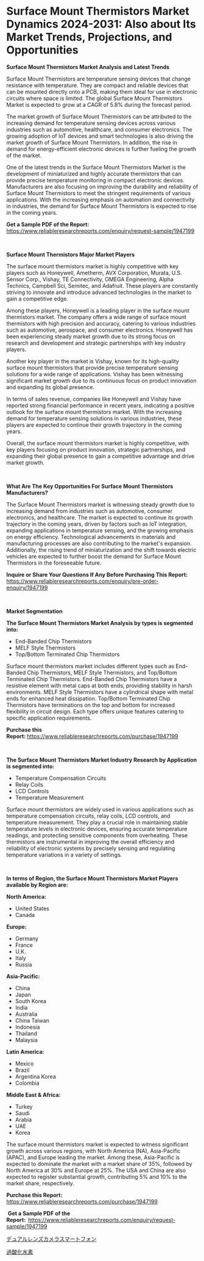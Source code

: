 <p><h1>Surface Mount Thermistors Market Dynamics 2024-2031: Also about Its Market Trends, Projections, and Opportunities</h1></p><p><strong>Surface Mount Thermistors Market Analysis and Latest Trends</strong></p>
<p><p>Surface Mount Thermistors are temperature sensing devices that change resistance with temperature. They are compact and reliable devices that can be mounted directly onto a PCB, making them ideal for use in electronic circuits where space is limited. The global Surface Mount Thermistors Market is expected to grow at a CAGR of 5.8% during the forecast period.</p><p>The market growth of Surface Mount Thermistors can be attributed to the increasing demand for temperature sensing devices across various industries such as automotive, healthcare, and consumer electronics. The growing adoption of IoT devices and smart technologies is also driving the market growth of Surface Mount Thermistors. In addition, the rise in demand for energy-efficient electronic devices is further fueling the growth of the market.</p><p>One of the latest trends in the Surface Mount Thermistors Market is the development of miniaturized and highly accurate thermistors that can provide precise temperature monitoring in compact electronic devices. Manufacturers are also focusing on improving the durability and reliability of Surface Mount Thermistors to meet the stringent requirements of various applications. With the increasing emphasis on automation and connectivity in industries, the demand for Surface Mount Thermistors is expected to rise in the coming years.</p></p>
<p><strong>Get a Sample PDF of the Report:&nbsp;</strong> <a href="https://www.reliableresearchreports.com/enquiry/request-sample/1947199">https://www.reliableresearchreports.com/enquiry/request-sample/1947199</a></p>
<p>&nbsp;</p>
<p><strong>Surface Mount Thermistors Major Market Players</strong></p>
<p><p>The surface mount thermistors market is highly competitive with key players such as Honeywell, Ametherm, AVX Corporation, Murata, U.S. Sensor Corp., Vishay, TE Connectivity, OMEGA Engineering, Alpha Technics, Campbell Sci, Semitec, and Adafruit. These players are constantly striving to innovate and introduce advanced technologies in the market to gain a competitive edge.</p><p>Among these players, Honeywell is a leading player in the surface mount thermistors market. The company offers a wide range of surface mount thermistors with high precision and accuracy, catering to various industries such as automotive, aerospace, and consumer electronics. Honeywell has been experiencing steady market growth due to its strong focus on research and development and strategic partnerships with key industry players.</p><p>Another key player in the market is Vishay, known for its high-quality surface mount thermistors that provide precise temperature sensing solutions for a wide range of applications. Vishay has been witnessing significant market growth due to its continuous focus on product innovation and expanding its global presence.</p><p>In terms of sales revenue, companies like Honeywell and Vishay have reported strong financial performance in recent years, indicating a positive outlook for the surface mount thermistors market. With the increasing demand for temperature sensing solutions in various industries, these players are expected to continue their growth trajectory in the coming years.</p><p>Overall, the surface mount thermistors market is highly competitive, with key players focusing on product innovation, strategic partnerships, and expanding their global presence to gain a competitive advantage and drive market growth.</p></p>
<p>&nbsp;</p>
<p><strong>What Are The Key Opportunities For Surface Mount Thermistors Manufacturers?</strong></p>
<p><p>The Surface Mount Thermistors market is witnessing steady growth due to increasing demand from industries such as automotive, consumer electronics, and healthcare. The market is expected to continue its growth trajectory in the coming years, driven by factors such as IoT integration, expanding applications in temperature sensing, and the growing emphasis on energy efficiency. Technological advancements in materials and manufacturing processes are also contributing to the market's expansion. Additionally, the rising trend of miniaturization and the shift towards electric vehicles are expected to further boost the demand for Surface Mount Thermistors in the foreseeable future.</p></p>
<p><strong>Inquire or Share Your Questions If Any Before Purchasing This Report:</strong> <a href="https://www.reliableresearchreports.com/enquiry/pre-order-enquiry/1947199">https://www.reliableresearchreports.com/enquiry/pre-order-enquiry/1947199</a></p>
<p>&nbsp;</p>
<p><strong>Market Segmentation</strong></p>
<p><strong>The Surface Mount Thermistors Market Analysis by types is segmented into:</strong></p>
<p><ul><li>End-Banded Chip Thermistors</li><li>MELF Style Thermistors</li><li>Top/Bottom Terminated Chip Thermistors</li></ul></p>
<p><p>Surface mount thermistors market includes different types such as End-Banded Chip Thermistors, MELF Style Thermistors, and Top/Bottom Terminated Chip Thermistors. End-Banded Chip Thermistors have a resistive element with metal caps at both ends, providing stability in harsh environments. MELF Style Thermistors have a cylindrical shape with metal ends for enhanced heat dissipation. Top/Bottom Terminated Chip Thermistors have terminations on the top and bottom for increased flexibility in circuit design. Each type offers unique features catering to specific application requirements.</p></p>
<p><strong>Purchase this Report:&nbsp;</strong><a href="https://www.reliableresearchreports.com/purchase/1947199">https://www.reliableresearchreports.com/purchase/1947199</a></p>
<p>&nbsp;</p>
<p><strong>The Surface Mount Thermistors Market Industry Research by Application is segmented into:</strong></p>
<p><ul><li>Temperature Compensation Circuits</li><li>Relay Coils</li><li>LCD Controls</li><li>Temperature Measurement</li></ul></p>
<p><p>Surface mount thermistors are widely used in various applications such as temperature compensation circuits, relay coils, LCD controls, and temperature measurement. They play a crucial role in maintaining stable temperature levels in electronic devices, ensuring accurate temperature readings, and protecting sensitive components from overheating. These thermistors are instrumental in improving the overall efficiency and reliability of electronic systems by precisely sensing and regulating temperature variations in a variety of settings.</p></p>
<p>&nbsp;</p>
<p><strong>In terms of Region, the Surface Mount Thermistors Market Players available by Region are:</strong></p>
<p>
    <p> <strong> North America: </strong>
        <ul>
            <li>United States</li>
            <li>Canada</li>
        </ul>
        </p> 
    <p> <strong> Europe: </strong>
        <ul>
            <li>Germany</li>
            <li>France</li>
            <li>U.K.</li>
            <li>Italy</li>
            <li>Russia</li>
        </ul>
        </p> 
    <p> <strong> Asia-Pacific: </strong>
        <ul>
            <li>China</li>
            <li>Japan</li>
            <li>South Korea</li>
            <li>India</li>
            <li>Australia</li>
            <li>China Taiwan</li>
            <li>Indonesia</li>
            <li>Thailand</li>
            <li>Malaysia</li>
        </ul>
        </p> 
    <p> <strong> Latin America: </strong>
        <ul>
            <li>Mexico</li>
            <li>Brazil</li>
            <li>Argentina Korea</li>
            <li>Colombia</li>
        </ul>
        </p> 
    <p> <strong> Middle East & Africa: </strong>
        <ul>
            <li>Turkey</li>
            <li>Saudi</li>
            <li>Arabia</li>
            <li>UAE</li>
            <li>Korea</li>
        </ul>
    </p>
    </p>
<p><p>The surface mount thermistors market is expected to witness significant growth across various regions, with North America (NA), Asia-Pacific (APAC), and Europe leading the market. Among these, Asia-Pacific is expected to dominate the market with a market share of 35%, followed by North America at 30% and Europe at 25%. The USA and China are also expected to register substantial growth, contributing 5% and 10% to the market share, respectively.</p></p>
<p><strong>Purchase this Report: </strong><a href="https://www.reliableresearchreports.com/purchase/1947199">https://www.reliableresearchreports.com/purchase/1947199</a></p>
<p>&nbsp;<strong>Get a Sample PDF of the Report:&nbsp;&nbsp;</strong><a href="https://www.reliableresearchreports.com/enquiry/request-sample/1947199">https://www.reliableresearchreports.com/enquiry/request-sample/1947199</a></p>
<p><strong></strong></p>
<p><p><a href="https://github.com/nemesis2824/Market-Research-Report-List-1/blob/main/525940911038.md">デュアルレンズカメラスマートフォン</a></p><p><a href="https://medium.com/@jefferyyan895/%E9%81%8E%E9%85%B8%E5%8C%96%E6%B0%B4%E7%B4%A0%E5%B8%82%E5%A0%B4%E5%B1%95%E6%9C%9B-%E6%A5%AD%E7%95%8C%E6%A6%82%E8%A6%81%E3%81%8A%E3%82%88%E3%81%B3%E4%BA%88%E6%B8%AC-2024%E5%B9%B4%E3%81%8B%E3%82%892031%E5%B9%B4-8b6e352acccf">過酸化水素</a></p></p>